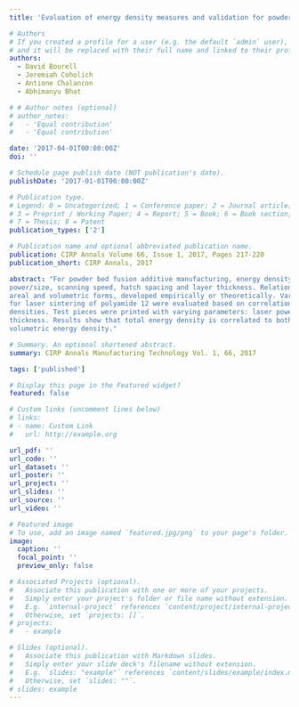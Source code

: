 ```yaml
---
title: 'Evaluation of energy density measures and validation for powder bed fusion of polyamide'

# Authors
# If you created a profile for a user (e.g. the default `admin` user), write the username (folder name) here
# and it will be replaced with their full name and linked to their profile.
authors:
  - David Bourell
  - Jeremiah Coholich
  - Antione Chalancon
  - Abhimanyu Bhat

# # Author notes (optional)
# author_notes:
#   - 'Equal contribution'
#   - 'Equal contribution'

date: '2017-04-01T00:00:00Z'
doi: ''

# Schedule page publish date (NOT publication's date).
publishDate: '2017-01-01T00:00:00Z'

# Publication type.
# Legend: 0 = Uncategorized; 1 = Conference paper; 2 = Journal article;
# 3 = Preprint / Working Paper; 4 = Report; 5 = Book; 6 = Book section;
# 7 = Thesis; 8 = Patent
publication_types: ['2']

# Publication name and optional abbreviated publication name.
publication: CIRP Annals Volume 66, Issue 1, 2017, Pages 217-220
publication_short: CIRP Annals, 2017

abstract: "For powder bed fusion additive manufacturing, energy density captures the interrelated effects of beam
power/size, scanning speed, hatch spacing and layer thickness. Relations for energy density include linear,
areal and volumetric forms, developed empirically or theoretically. Various energy density formulations
for laser sintering of polyamide 12 were evaluated based on correlation to measured part mass relative
densities. Test pieces were printed with varying parameters: laser power, hatch spacing and layer
thickness. Results show that total energy density is correlated to both and mass density and strength for a
volumetric energy density."

# Summary. An optional shortened abstract.
summary: CIRP Annals Manufacturing Technology Vol. 1, 66, 2017

tags: ['published']

# Display this page in the Featured widget?
featured: false

# Custom links (uncomment lines below)
# links:
# - name: Custom Link
#   url: http://example.org

url_pdf: ''
url_code: ''
url_dataset: ''
url_poster: ''
url_project: ''
url_slides: ''
url_source: ''
url_video: ''

# Featured image
# To use, add an image named `featured.jpg/png` to your page's folder.
image:
  caption: ''
  focal_point: ''
  preview_only: false

# Associated Projects (optional).
#   Associate this publication with one or more of your projects.
#   Simply enter your project's folder or file name without extension.
#   E.g. `internal-project` references `content/project/internal-project/index.md`.
#   Otherwise, set `projects: []`.
# projects:
#   - example

# Slides (optional).
#   Associate this publication with Markdown slides.
#   Simply enter your slide deck's filename without extension.
#   E.g. `slides: "example"` references `content/slides/example/index.md`.
#   Otherwise, set `slides: ""`.
# slides: example
---
```


<!-- {{% callout note %}}
Click the _Cite_ button above to demo the feature to enable visitors to import publication metadata into their reference management software.
{{% /callout %}}

{{% callout note %}}
Create your slides in Markdown - click the _Slides_ button to check out the example.
{{% /callout %}}

Supplementary notes can be added here, including [code, math, and images](https://wowchemy.com/docs/writing-markdown-latex/). -->
